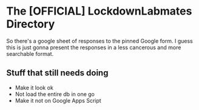 # The [OFFICIAL] LockdownLabmates Directory

So there's a google sheet of responses to the pinned Google form. I guess this is just gonna present the responses in a less cancerous and more searchable format.

## Stuff that still needs doing
* Make it look ok
* Not load the entire db in one go
* Make it not on Google Apps Script
